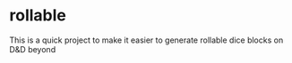 # rollable

This is a quick project to make it easier to generate rollable dice blocks on D&D beyond
